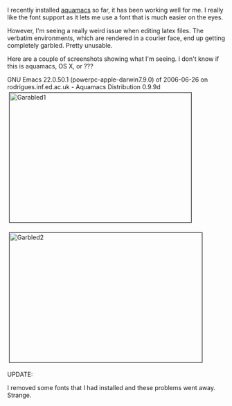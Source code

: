I recently installed <a href="http://aquamacs.org/">aquamacs</a> so far, it has been working well for me.  I really like the font support as it lets me use a font that is much easier on the eyes.

However, I'm seeing a really weird issue when editing latex files.  The verbatim environments, which are rendered in a courier face, end up getting completely garbled.  Pretty unusable. 


Here are a couple of screenshots showing what I'm seeing.  I don't know if this is aquamacs, OS X, or ???

GNU Emacs 22.0.50.1 (powerpc-apple-darwin7.9.0) of 2006-06-26 on rodrigues.inf.ed.ac.uk - Aquamacs Distribution 0.9.9d
<img src="http://userprimary.net/user/wp-content/uploads/2006/07/garabled1.jpg" height="300" width="420" border="1" hspace="4" vspace="4" alt="Garabled1" />

<img src="http://userprimary.net/user/wp-content/uploads/2006/07/garbled2.jpg" height="300" width="445" border="1" hspace="4" vspace="4" alt="Garbled2" />

UPDATE:

I removed some fonts that I had installed and these problems went away.  Strange.
